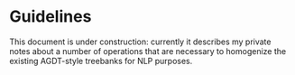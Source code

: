 # Guidelines

This document is under construction: currently it describes my private notes about a number of operations that are necessary to homogenize the existing AGDT-style treebanks for NLP purposes.
